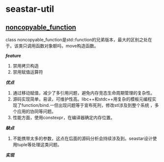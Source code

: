 # seastar-util


## [noncopyable_function](/rpc/seastar/seastar-18.08-branch/util/noncopyable_function.hh)
    
class noncopyable_function是std::function的兄弟版本，最大的区别之处在于。该类只调用函数对象额吗，move构造函数。

    
***feature***
1. 禁用拷贝构造
2. 禁用赋值运算符

***优点***
1. 通过移动赋值，减少了多引用问题，避免内存竞态生命周期管理的复杂性。
2. 源码实现简单，易读，可维护性高。libc++和stdc++用复杂的模板元编程实现了function/bind.一但出现问题等于宣布死刑，修改stl涉及到整个系统
，多个应用的协同等问题。
3. 性能方面，使用constexpr，在编译器确定内存位置。

***缺点***
1. 不能携带太多的参数，这点在后面的源码分析会持续涉及到。seastar设计使用tuple等处理这类问题。
    
***实现***